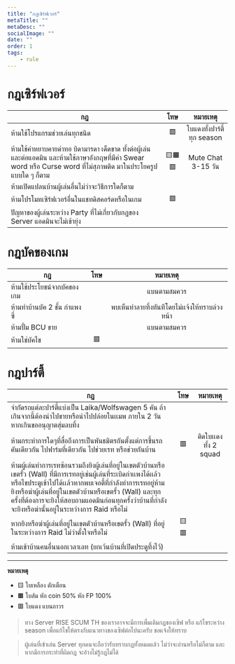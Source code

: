 ```yaml
---
title: "กฎเซิร์ฟเวอร์"
metaTitle: ""
metaDesc: ""
socialImage: ""
date: ""
order: 1
tags:
    - rule
---
```


# กฎเซิร์ฟเวอร์

กฎ|โทษ|หมายเหตุ
-|:-:|:-:
ห้ามใช้โปรแกรมช่วยเล่นทุกชนิด | 🟥 | ใบแดงทั้งปาร์ตี้ ทุก season
ห้ามใช้คำหยาบคายด่าทอ บิดามารดา เด็ดขาด ทั้งต่อผู้เล่นและต่อแอดมิน และห้ามใช้ภาษาอังกฤษที่มีคำ Swear word หรือ Curse word ที่ไม่สุภาพติด มาในประโยครูปแบบใด ๆ ก็ตาม |🟨🟧🟥| Mute Chat 3-15 วัน
ห้ามเปิดแปลนบ้านผู้เล่นอื่นไม่ว่าจะวิธีการใดก็ตาม||
ห้ามโปรโมทเซิร์ฟเวอร์อื่นในแชทดิสคอร์ดหรือในเกม|🟥|
ปัญหาของผู้เล่นระหว่าง Party ที่ไม่เกี่ยวกับกฎของ Server แอดมินจะไม่เข้ายุ่ง||

# กฎบัคของเกม

กฎ|โทษ|หมายเหตุ
-|:-:|:-:
ห้ามใช้ประโยชน์จากบัคของเกม||แบนตามสมควร
ห้ามทำบ้านบัค 2 ชั้น กำแพงซี่||พบเห็นทำลายทิ้งทันทีโดยไม่เเจ้งให้ทราบล่วงหน้า
ห้ามปั้ม BCU ขาย||แบนตามสมควร
ห้ามใช่บัคไข|🟥|

# กฎปาร์ตี้

กฎ|โทษ|หมายเหตุ
-|:-:|:-:
จำกัดรถแต่ละปาร์ตี้แบ่งเป็น Laika/Wolfswagen 5 คัน ถ้าเกินจากนี้ต้องนำไปขายหรือนำไปปล่อยในเเมพ ภายใน 2 วันหากเกินขออนุญาตสุ่มลบทิ้ง||
ห้ามกระทำการใดๆที่สื่อถึงการเป็นพันธมิตรกันตั้งแต่การขึ้นรถคันเดียวกัน ไปฟาร์มที่เดียวกัน ไปช่วยเรท หรือช่วยกันบ้าน |🟥|ติดใบเเดงทั้ง 2 squad
ห้ามผู้เล่นทำการเรทซ้อนรวมถึงยิงผู้เล่นที่อยู่ในเขตตัวบ้านหรือเขตรั้ว (Wall) ที่มีการเรทอยู่เช่นผู้เล่นที่ระเบิดกำเเพงได้เเล้วหรือไขประตูเข้าไปได้เเล้วหากพบเจอตี้ที่กำลังทำการเรทอยู่ห้ามยิงหรือฆ่าผู้เล่นที่อยู่ในเขตตัวบ้านหรือเขตรั้ว (Wall) และทุกครั้งที่ต้องการจะยิงให้สอบถามแอดมินก่อนทุกครั้งว่าบ้านที่กำลังจะยิงหรือฆ่านั้นอยู่ในระหว่างการ Raid หรือไม่||
หากยิงหรือฆ่าผู้เล่นที่อยู่ในเขตตัวบ้านหรือเขตรั้ว (Wall) ที่อยู่ในระหว่างการ Raid ไม่ว่าตั้งใจหรือไม่|🟨🟥|
ห้ามเข้าบ้านคนอื่นนอกเวลาเลท (ยกเว้นบ้านที่เปิดประตูทิ้งไว้)||

------------

**หมายเหตุ**

-   🟨 ใบเหลือง ตักเตือน
-   🟧 ใบส้ม หัก coin 50% หัก FP 100%
-   🟥 ใบแดง แบนถาวร

> ทาง Server RISE SCUM TH ของเราอาจจะมีการเพื่มเติมกฎของเซิฟ หรือ แก้ไขระหว่าง season เพื่อแก้ไขให้ตรงกับแนวทางของเซิฟต่อไปนะครับ ขอแจ้งให้ทราบ

> ผู้เล่นที่เข้าเล่น Server ทุกคนจะถือว่ารับทราบกฎทั้งหมดแล้ว ไม่ว่าจะอ่านหรือไม่ก็ตาม และหากมีการกระทำที่ผิดกฎ จะอ้างไม่รู้กฎไม่ได้




